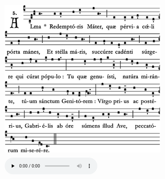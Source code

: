 ![](images/alma-redemptoris-mater.svg.png)

<audio src="http://gregorian-chant-hymns.com/hymns-2/20-alma-redemptoris-mater.m4a" controls="controls" preload="none"></audio>
